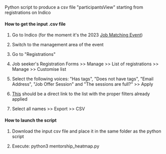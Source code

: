Python script to produce a csv file "participantsView" starting from registrations on Indico

#### How to get the input .csv file

1) Go to Indico (for the moment it's the 2023 [Job Matching Event](https://indico.cern.ch/event/1322376/))

2) Switch to the management area of the event

3) Go to "Registrations"

4) Job seeker's Registration Forms >> Manage >> List of registrations >> Manage >> Customise list

5) Select the following voices: "Has tags", "Does not have tags", "Email Address", "Job Offer Session" and "The sessions are full?" >> Apply

6) [This](https://indico.cern.ch/event/1322376/manage/registration/97732/registrations/?config=d672b2bc-f208-473f-b04c-a1d7496a1551) should be a direct link to the list with the proper filters already applied

7) Select all names >> Export >> CSV

#### How to launch the script

1) Download the input csv file and place it in the same folder as the python script

2) Execute: python3 mentorship_heatmap.py


